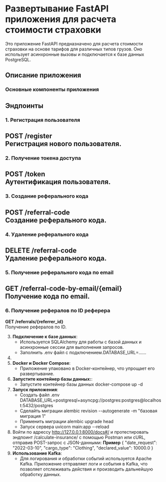 # Развертывание FastAPI приложения для расчета стоимости страховки

Это приложение FastAPI предназначено для расчета стоимости страховки на основе тарифов для различных типов грузов. Оно использует асинхронные вызовы и подключается к базе данных PostgreSQL.

## Описание приложения

### Основные компоненты приложения
## Эндпоинты
### 1. Регистрация пользователя
**POST /register**  
Регистрация нового пользователя.
---
### 2. Получение токена доступа
**POST /token**  
Аутентификация пользователя.
---
### 3. Создание реферального кода
**POST /referral-code**  
Создание реферального кода.
---
### 4. Удаление реферального кода
**DELETE /referral-code**  
Удаление реферального кода.
---
### 5. Получение реферального кода по email
**GET /referral-code-by-email/{email}**  
Получение кода по email.
---
### 6. Получение рефералов по ID реферера
**GET /referrals/{referrer_id}**  
Получение рефералов по ID.


3. **Подключение к базе данных**:
   - Используется SQLAlchemy для работы с базой данных и асинхронные сессии для выполнения запросов.
   - Заполнить .env файл с подключением.DATABASE_URL=......
4. 
5. **Docker и Docker Compose**:
   - Приложение упаковано в Docker-контейнер, что упрощает его развертывание.
6. **Запустите контейнер базы данных:**:
     - Запустите контейнер базы данных docker-compose up -d
7. **Запуск приложения**:
     - Создать файл .env DATABASE_URL=postgresql+asyncpg://postgres:postgres@localhost:5432/postgres
     - Сделайть миграции alembic revision --autogenerate -m "базовая миграция 1"
     - Применить миграции alembic upgrade head 
     - Запуск сервера uvicorn main:app --reload  
8.  Войти по адрессу http://127.0.0.1:8000/docs#/ и протестировать эндпоинт /calculate-insurance/ с помощью Postman или cURL, отправив POST-запрос с JSON-данными:
    **Пример**
{
  "date_request": "2022-03-10",
  "cargo_type": "Clothing",
  "declared_value": 10000.0
}
9. **Использование Kafka**:
   - Для логирования и обработки событий используется Apache Kafka. Приложение отправляет логи и события в Kafka, что позволяет отслеживать действия и производить дальнейшую обработку данных.
